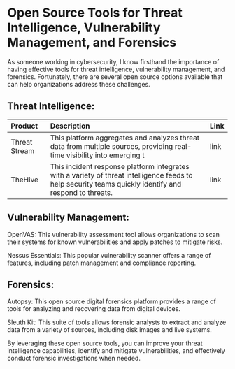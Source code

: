 # Open Source Tools for Threat Intelligence, Vulnerability Management, and Forensics

As someone working in cybersecurity, I know firsthand the importance of having effective tools for threat intelligence, vulnerability management, and forensics. Fortunately, there are several open source options available that can help organizations address these challenges.

## Threat Intelligence:

| Product          | Description                                        | Link                              |
| :-------------- |:---------------------------------------------------| :------------------------------------|
| Threat Stream    | This platform aggregates and analyzes threat data from multiple sources, providing real-time visibility into emerging t | link|||
| TheHive     | This incident response platform integrates with a variety of threat intelligence feeds to help security teams quickly identify and respond to threats. | link|||


## Vulnerability Management:

OpenVAS: This vulnerability assessment tool allows organizations to scan their systems for known vulnerabilities and apply patches to mitigate risks.

Nessus Essentials: This popular vulnerability scanner offers a range of features, including patch management and compliance reporting.

## Forensics:

Autopsy: This open source digital forensics platform provides a range of tools for analyzing and recovering data from digital devices.

Sleuth Kit: This suite of tools allows forensic analysts to extract and analyze data from a variety of sources, including disk images and live systems.

By leveraging these open source tools, you can improve your threat intelligence capabilities, identify and mitigate vulnerabilities, and effectively conduct forensic investigations when needed.
